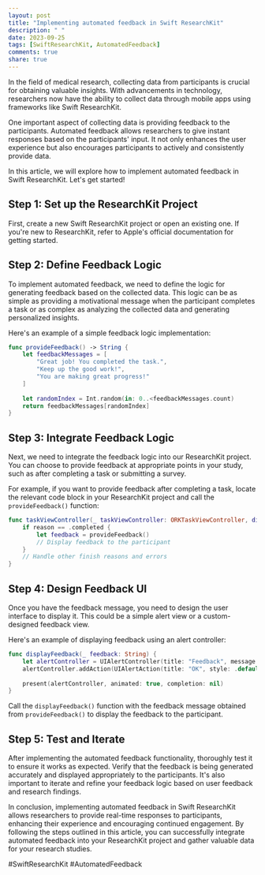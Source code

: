 ```yaml
---
layout: post
title: "Implementing automated feedback in Swift ResearchKit"
description: " "
date: 2023-09-25
tags: [SwiftResearchKit, AutomatedFeedback]
comments: true
share: true
---
```


In the field of medical research, collecting data from participants is crucial for obtaining valuable insights. With advancements in technology, researchers now have the ability to collect data through mobile apps using frameworks like Swift ResearchKit.

One important aspect of collecting data is providing feedback to the participants. Automated feedback allows researchers to give instant responses based on the participants' input. It not only enhances the user experience but also encourages participants to actively and consistently provide data.

In this article, we will explore how to implement automated feedback in Swift ResearchKit. Let's get started!

## Step 1: Set up the ResearchKit Project

First, create a new Swift ResearchKit project or open an existing one. If you're new to ResearchKit, refer to Apple's official documentation for getting started.

## Step 2: Define Feedback Logic

To implement automated feedback, we need to define the logic for generating feedback based on the collected data. This logic can be as simple as providing a motivational message when the participant completes a task or as complex as analyzing the collected data and generating personalized insights.

Here's an example of a simple feedback logic implementation:

```swift
func provideFeedback() -> String {
    let feedbackMessages = [
        "Great job! You completed the task.",
        "Keep up the good work!",
        "You are making great progress!"
    ]
    
    let randomIndex = Int.random(in: 0..<feedbackMessages.count)
    return feedbackMessages[randomIndex]
}
```

## Step 3: Integrate Feedback Logic

Next, we need to integrate the feedback logic into our ResearchKit project. You can choose to provide feedback at appropriate points in your study, such as after completing a task or submitting a survey.

For example, if you want to provide feedback after completing a task, locate the relevant code block in your ResearchKit project and call the `provideFeedback()` function:

```swift
func taskViewController(_ taskViewController: ORKTaskViewController, didFinishWith reason: ORKTaskViewControllerFinishReason, error: Error?) {
    if reason == .completed {
        let feedback = provideFeedback()
        // Display feedback to the participant
    }
    // Handle other finish reasons and errors
}
```

## Step 4: Design Feedback UI

Once you have the feedback message, you need to design the user interface to display it. This could be a simple alert view or a custom-designed feedback view.

Here's an example of displaying feedback using an alert controller:

```swift
func displayFeedback(_ feedback: String) {
    let alertController = UIAlertController(title: "Feedback", message: feedback, preferredStyle: .alert)
    alertController.addAction(UIAlertAction(title: "OK", style: .default, handler: nil))
    
    present(alertController, animated: true, completion: nil)
}
```

Call the `displayFeedback()` function with the feedback message obtained from `provideFeedback()` to display the feedback to the participant.

## Step 5: Test and Iterate

After implementing the automated feedback functionality, thoroughly test it to ensure it works as expected. Verify that the feedback is being generated accurately and displayed appropriately to the participants. It's also important to iterate and refine your feedback logic based on user feedback and research findings.

In conclusion, implementing automated feedback in Swift ResearchKit allows researchers to provide real-time responses to participants, enhancing their experience and encouraging continued engagement. By following the steps outlined in this article, you can successfully integrate automated feedback into your ResearchKit project and gather valuable data for your research studies.

#SwiftResearchKit #AutomatedFeedback